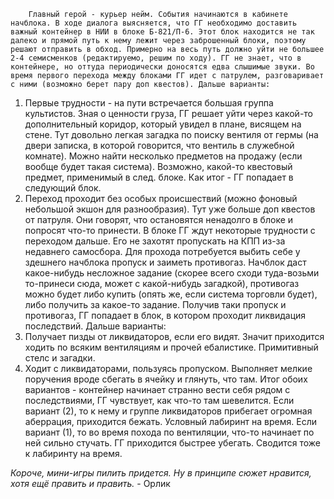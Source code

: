         Главный герой - курьер нейм. События начинаются в кабинете начблока. В ходе диалога выясняется, что ГГ необходимо доставить важный контейнер в НИИ в блоке Б-821/П-6. Этот блок находится не так далеко и прямой путь к нему лежит через заброшенный блоки, поэтому решают отправить в обход. Примерно на весь путь должно уйти не большее 2-4 семисменков (редактируемо, решим по ходу). ГГ не знает, что в контейнере, но оттуда периодически доносятся едва слышимые звуки. Во время первого перехода между блоками ГГ идет с патрулем, разговаривает с ними (возможно берет пару доп квестов). Дальше варианты:
1) Первые трудности - на пути встречается большая группа культистов. Зная о ценности груза, ГГ решает уйти через какой-то дополнительный коридор, который увидел в плане, висящем на стене. Тут довольно легкая загадка по поиску вентиля от гермы (на двери записка, в которой говорится, что вентиль в служебной комнате). Можно найти несколько предметов на продажу (если вообще будет такая система). Возможно, какой-то квестовый предмет, применимый в след. блоке. Как итог - ГГ попадает в следующий блок.
2) Переход проходит без особых происшествий (можно фоновый небольшой экшон для разнообразия). Тут уже больше доп квестов от патруля. Они говорят, что остановятся ненадолго в блоке и попросят что-то принести.
	В блоке ГГ ждут некоторые трудности с переходом дальше. Его не захотят пропускать на КПП из-за недавнего самосбора. Для прохода потребуется выбить себе у здешнего начблока пропуск и заиметь противогаз. Начблок даст какое-нибудь несложное задание (скорее всего сходи туда-возьми то-принеси сюда, может с какой-нибудь загадкой), противогаз можно будет либо купить (опять же, если система торговли будет), либо получить за какое-то задание. Получив таки пропуск и противогаз, ГГ попадает в блок, в котором проходит ликвидация последствий. Дальше варианты:
1) Получает пизды от ликвидаторов, если его видят. Значит приходится ходить по всяким вентиляциям и прочей ебалистике. Примитивный стелс и загадки.
2) Ходит с ликвидаторами, пользуясь пропуском. Выполняет мелкие поручения вроде сбегать в ячейку и глянуть, что там.
Итог обоих вариантов - контейнер начинает странно вести себя рядом с последствиями, ГГ чувствует, как что-то там шевелится. 
Если вариант (2), то к нему и группе ликвидаторов прибегает огромная аберрация, приходится бежать. Условный лабиринт на время.
Если вариант (1), то во время похода по вентиляции, что-то начинает по ней сильно стучать. ГГ приходится быстрее убегать. Сводится тоже к лабиринту на время.



*Короче, мини-игры пилить придется. Ну в принципе сюжет нравится, хотя ещё править и править.* - Орлик
